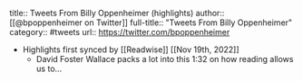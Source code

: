 title:: Tweets From Billy Oppenheimer (highlights)
author:: [[@bpoppenheimer on Twitter]]
full-title:: "Tweets From Billy Oppenheimer"
category:: #tweets
url:: https://twitter.com/bpoppenheimer

- Highlights first synced by [[Readwise]] [[Nov 19th, 2022]]
	- David Foster Wallace packs a lot into this 1:32 on how reading allows us to…